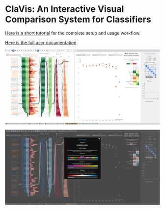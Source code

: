 # ClaVis: An Interactive Visual Comparison System for Classifiers

[Here is a short tutorial](./docs/tutorial.md) for the complete setup and usage workflow.

[Here is the full user documentation](./docs/getting_started.md).

![](./docs/img/bright_theme.png)

![](./docs/img/dark_theme.png)
